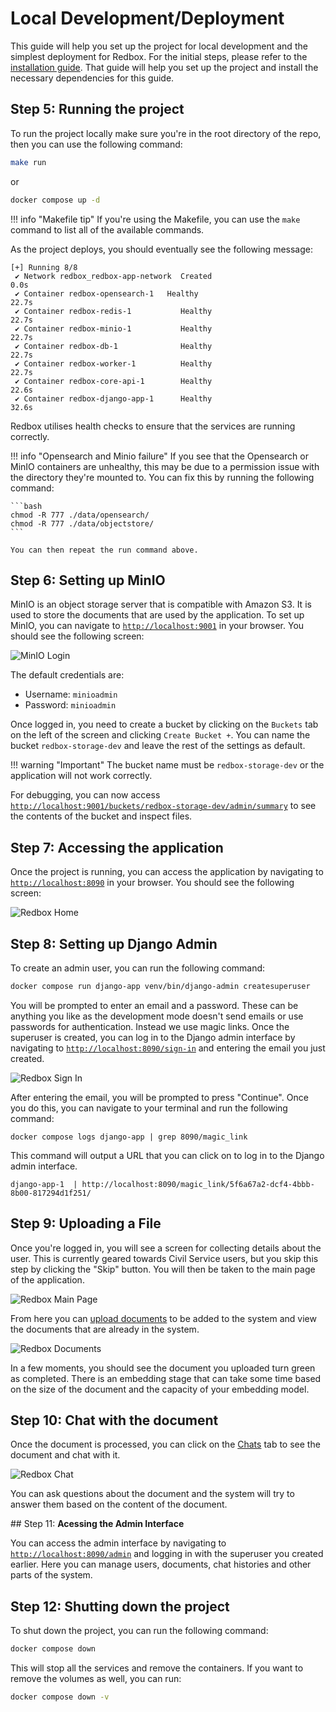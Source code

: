 # Local Development/Deployment

This guide will help you set up the project for local development and the simplest deployment for Redbox. For the initial steps, please refer to the [installation guide](../installation/index.md). That guide will help you set up the project and install the necessary dependencies for this guide.

## Step 5: **Running the project**

To run the project locally make sure you're in the root directory of the repo, then you can use the following command:

```bash
make run
```

or 

```bash
docker compose up -d
```

!!! info "Makefile tip"
    If you're using the Makefile, you can use the `make` command to list all of the available commands.

As the project deploys, you should eventually see the following message:

```
[+] Running 8/8
 ✔ Network redbox_redbox-app-network  Created                                                                       0.0s 
 ✔ Container redbox-opensearch-1   Healthy                                                                      22.7s 
 ✔ Container redbox-redis-1           Healthy                                                                      22.7s 
 ✔ Container redbox-minio-1           Healthy                                                                      22.7s 
 ✔ Container redbox-db-1              Healthy                                                                      22.7s 
 ✔ Container redbox-worker-1          Healthy                                                                      22.7s 
 ✔ Container redbox-core-api-1        Healthy                                                                      22.6s 
 ✔ Container redbox-django-app-1      Healthy                                                                      32.6s 
```

Redbox utilises health checks to ensure that the services are running correctly.

!!! info "Opensearch and Minio failure"
    If you see that the Opensearch or MinIO containers are unhealthy, this may be due to a permission issue with the directory they're mounted to. You can fix this by running the following command:

    ```bash
    chmod -R 777 ./data/opensearch/
    chmod -R 777 ./data/objectstore/
    ```

    You can then repeat the run command above.

## Step 6: **Setting up MinIO**

MinIO is an object storage server that is compatible with Amazon S3. It is used to store the documents that are used by the application. To set up MinIO, you can navigate to [`http://localhost:9001`](http://localhost:9001) in your browser. You should see the following screen:

![MinIO Login](../../assets/minio_login.png)

The default credentials are:

- Username: `minioadmin`
- Password: `minioadmin`

Once logged in, you need to create a bucket by clicking on the `Buckets` tab on the left of the screen and clicking `Create Bucket +`. You can name the bucket `redbox-storage-dev` and leave the rest of the settings as default.

!!! warning "Important"
    The bucket name must be `redbox-storage-dev` or the application will not work correctly.

For debugging, you can now access [`http://localhost:9001/buckets/redbox-storage-dev/admin/summary`](http://localhost:9001/buckets/redbox-storage-dev/admin/summary) to see the contents of the bucket and inspect files.

## Step 7: **Accessing the application**

Once the project is running, you can access the application by navigating to [`http://localhost:8090`](http://localhost:8090) in your browser. You should see the following screen:

![Redbox Home](../../assets/redbox_home_page.png)

## Step 8: **Setting up Django Admin**

To create an admin user, you can run the following command:

```bash
docker compose run django-app venv/bin/django-admin createsuperuser
```

You will be prompted to enter an email and a password. These can be anything you like as the development mode doesn't send emails or use passwords for authentication. Instead we use magic links. Once the superuser is created, you can log in to the Django admin interface by navigating to [`http://localhost:8090/sign-in`](http://localhost:8090/sign-in) and entering the email you just created.

![Redbox Sign In](../../assets/redbox_signin.png)

After entering the email, you will be prompted to press "Continue". Once you do this, you can navigate to your terminal and run the following command:

```
docker compose logs django-app | grep 8090/magic_link
```

This command will output a URL that you can click on to log in to the Django admin interface.

```
django-app-1  | http://localhost:8090/magic_link/5f6a67a2-dcf4-4bbb-8b00-817294d1f251/
```

## Step 9: **Uploading a File**

Once you're logged in, you will see a screen for collecting details about the user. This is currently geared towards Civil Service users, but you skip this step by clicking the "Skip" button. You will then be taken to the main page of the application.

![Redbox Main Page](../../assets/redbox_main_page.png)

From here you can [upload documents](http://localhost:8090/upload/) to be added to the system and view the documents that are already in the system.

![Redbox Documents](../../assets/redbox_documents.png)

In a few moments, you should see the document you uploaded turn green as completed. There is an embedding stage that can take some time based on the size of the document and the capacity of your embedding model. 

## Step 10: **Chat with the document**

Once the document is processed, you can click on the [Chats](http://localhost:8090/chats/) tab to see the document and chat with it.

![Redbox Chat](../../assets/redbox_chat_example.png)

You can ask questions about the document and the system will try to answer them based on the content of the document.

## Step 11: **Acessing the Admin Interface**

You can access the admin interface by navigating to [`http://localhost:8090/admin`](http://localhost:8090/admin) and logging in with the superuser you created earlier. Here you can manage users, documents, chat histories and other parts of the system.

## Step 12: **Shutting down the project**

To shut down the project, you can run the following command:

```bash
docker compose down
```

This will stop all the services and remove the containers. If you want to remove the volumes as well, you can run:

```bash
docker compose down -v
```